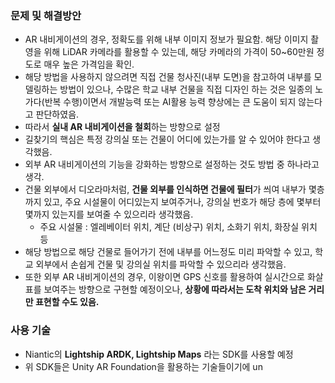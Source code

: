 ### 문제 및 해결방안
- AR 내비게이션의 경우, 정확도를 위해 내부 이미지 정보가 필요함. 해당 이미지 촬영을 위해 LiDAR 카메라를 활용할 수 있는데, 해당 카메라의 가격이 50~60만원 정도로 매우 높은 가격임을 확인. 
- 해당 방법을 사용하지 않으려면 직접 건물 청사진(내부 도면)을 참고하여 내부를 모델링하는 방법이 있으나, 수많은 학교 내부 건물을 직접 디자인 하는 것은 일종의 노가다(반복 수행)이면서 개발능력 또는 AI활용 능력 향상에는 큰 도움이 되지 않는다고 판단하였음.
- 따라서 **실내 AR 내비게이션을 철회**하는 방향으로 설정
- 길찾기의 핵심은 특정 강의실 또는 건물이 어디에 있는가를 알 수 있어야 한다고 생각했음.
- 외부 AR 내비게이션의 기능을 강화하는 방향으로 설정하는 것도 방법 중 하나라고 생각.
- 건물 외부에서 디오라마처럼, **건물 외부를 인식하면 건물에 필터**가 씌여 내부가 몇층까지 있고, 주요 시설물이 어디있는지 보여주거나, 강의실 번호가 해당 층에 몇부터 몇까지 있는지를 보여줄 수 있으리라 생각했음.
	- 주요 시설물 : 엘레베이터 위치, 계단 (비상구) 위치, 소화기 위치, 화장실 위치 등
- 해당 방법으로 해당 건물로 들어가기 전에 내부를 어느정도 미리 파악할 수 있고, 학교 외부에서 손쉽게 건물 및 강의실 위치를 파악할 수 있으리라 생각했음.
- 또한 외부 AR 내비게이션의 경우, 이왕이면 GPS 신호를 활용하여 실시간으로 화살표를 보여주는 방향으로 구현할 예정이오나, **상황에 따라서는 도착 위치와 남은 거리만 표현할 수도 있음.**
### 사용 기술
- Niantic의 **Lightship ARDK, Lightship Maps** 라는 SDK를 사용할 예정
- 위 SDK들은 Unity AR Foundation을 활용하는 기술들이기에 un